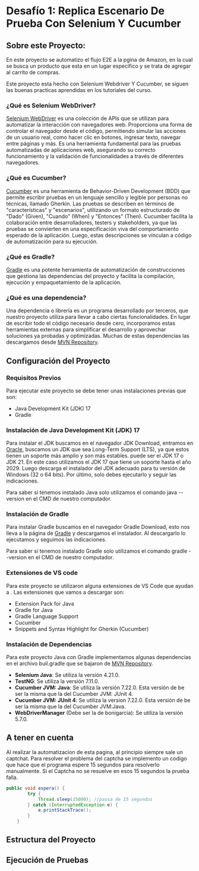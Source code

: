 # Desafío 1: Replica Escenario De Prueba Con Selenium Y Cucumber

## Sobre este Proyecto:
En este proyecto se automatizo el flujo E2E a la pgina de Amazon, en la cual se busca un producto que esta en un lugar especifico y se trata de agregar al carrito de compras. 

Este proyecto esta hecho con Selenium Webdriver Y Cucumber, se siguen las buenas practicas aprendidas en los tutoriales del curso. 

### ¿Qué es Selenium WebDriver?
[Selenium WebDriver](https://www.selenium.dev/documentation/webdriver/) es una colección de APIs que se utilizan para automatizar la interacción con navegadores web. Proporciona una forma de controlar el navegador desde el código, permitiendo simular las acciones de un usuario real, como hacer clic en botones, ingresar texto, navegar entre páginas y más. Es una herramienta fundamental para las pruebas automatizadas de aplicaciones web, asegurando su correcto funcionamiento y la validación de funcionalidades a través de diferentes navegadores.

### ¿Qué es Cucumber?
[Cucumber](https://cucumber.io/docs) es una herramienta de Behavior-Driven Development (BDD) que permite escribir pruebas en un lenguaje sencillo y legible por personas no técnicas, llamado Gherkin. Las pruebas se describen en términos de "características" y "escenarios", utilizando un formato estructurado de "Dado" (Given), "Cuando" (When) y "Entonces" (Then). Cucumber facilita la colaboración entre desarrolladores, testers y stakeholders, ya que las pruebas se convierten en una especificación viva del comportamiento esperado de la aplicación. Luego, estas descripciones se vinculan a código de automatización para su ejecución.

### ¿Qué es Gradle?
[Gradle](https://gradle.org/) es una potente herramienta de automatización de construcciones que gestiona las dependencias del proyecto y facilita la compilación, ejecución y empaquetamiento de la aplicación.

### ¿Qué es una dependencia?
Una dependencia o librería es un programa desarrollado por terceros, que nuestro proyecto utiliza para llevar a cabo ciertas funcionalidades. En lugar de escribir todo el código necesario desde cero, incorporamos estas herramientas externas para simplificar el desarrollo y aprovechar soluciones ya probadas y optimizadas. Muchas de estas dependencias las descargamos desde [MVN Repository](https://mvnrepository.com/).

## Configuración del Proyecto

### Requisitos Previos
Para ejecutar este proyecto se debe tener unas instalaciones previas que son:
- Java Development Kit (JDK) 17
- Gradle

### Instalación de Java Development Kit (JDK) 17
Para instalar el JDK buscamos en el navegador JDK Download, entramos en [Oracle](https://www.oracle.com/co/java/technologies/downloads/),  buscamos un JDK que sea Long-Term Support (LTS), ya que estos tienen un soporte más amplio y son más estables. puede ser el JDK 17 o JDK 21. En este caso utilizamos el JDK 17 que tiene un soporte hasta el año 2029. Luego descarga el instalador del JDK adecuado para tu versión de Windows (32 o 64 bits). Por último, solo debes ejecutarlo y seguir las indicaciones.

Para saber si tenemos instalado Java solo utilizamos el comando java --version en el CMD de nuestro computador.

### Instalación de Gradle
Para instalar Gradle buscamos en el navegador Gradle Download, esto nos lleva a la página de [Gradle](https://gradle.org/install/) y descargamos el instalador. Al descargarlo lo ejecutamos y seguimos las indicaciones.

Para saber si tenemos instalado Gradle solo utilizamos el comando gradle --version en el CMD de nuestro computador. 

### Extensiones de VS code
Para este proyecto se utilizaron alguna extensiones de VS Code que ayudan a . Las extensiones que vamos a descargar son:
- Extension Pack for Java
- Gradle for Java
- Gradle Language Support
- Cucumber
- Snippets and Syntax Highlight for Gherkin (Cucumber)

### Instalación de Dependencias
Para este proyecto Java con Gradle implementamos algunas dependencias en el archivo buil.gradle que se bajaron de [MVN Repository](https://mvnrepository.com/).
- **Selenium Java**: Se utiliza la versión 4.21.0.
- **TestNG**: Se utiliza la versión 7.11.0.
- **Cucumber JVM: Java**: Se utiliza la versión 7.22.0. Esta versión de be ser la misma que la del Cucumber JVM: JUnit 4.
- **Cucumber JVM: JUnit 4**: Se utiliza la version 7.22.0. Esta versión de be ser la misma que la del Cucumber JVM:Java.
- **WebDriverManager** (Debe ser la de bonigarcia): Se utiliza la versión 5.7.0.

## A tener en cuenta
Al realizar la automatizacion de esta pagina, al principio siempre sale un captchat. Para resolver el problema del captcha se implemento un codigo que hace que el programa espere 15 segundos para resolverlo manualmente. Si el Captcha no se resuelve en esos 15 segundos la prueba falla. 

```java
public void espera() {
        try {
            Thread.sleep(15000); //pausa de 15 segundos
        } catch (InterruptedException e) {
            e.printStackTrace();
        }
    }
```

## Estructura del Proyecto

## Ejecución de Pruebas

